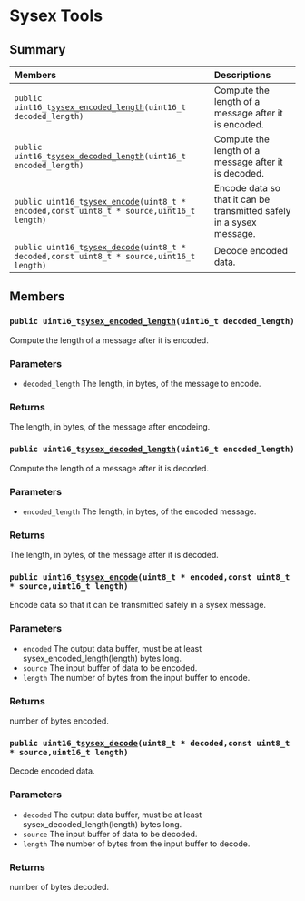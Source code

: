# Sysex Tools

## Summary

| Members | Descriptions |
| :--- | :--- |
| `public uint16_t`[`sysex_encoded_length`](internals_sysex_tools.md#group__sysex__tools_1ga061e5607030412d6e62e2390d8013f0a)`(uint16_t decoded_length)` | Compute the length of a message after it is encoded. |
| `public uint16_t`[`sysex_decoded_length`](internals_sysex_tools.md#group__sysex__tools_1ga121fc227d3acc1c0ea08c9a5c26fa3b0)`(uint16_t encoded_length)` | Compute the length of a message after it is decoded. |
| `public uint16_t`[`sysex_encode`](internals_sysex_tools.md#group__sysex__tools_1ga54d77f8d32f92a6f329daefa2b314742)`(uint8_t * encoded,const uint8_t * source,uint16_t length)` | Encode data so that it can be transmitted safely in a sysex message. |
| `public uint16_t`[`sysex_decode`](internals_sysex_tools.md#group__sysex__tools_1gaaad1d9ba2d5eca709a0ab4ba40662229)`(uint8_t * decoded,const uint8_t * source,uint16_t length)` | Decode encoded data. |

## Members

### `public uint16_t`[`sysex_encoded_length`](internals_sysex_tools.md#group__sysex__tools_1ga061e5607030412d6e62e2390d8013f0a)`(uint16_t decoded_length)` <a id="group__sysex__tools_1ga061e5607030412d6e62e2390d8013f0a"></a>

Compute the length of a message after it is encoded.

### Parameters

* `decoded_length` The length, in bytes, of the message to encode.

### Returns

The length, in bytes, of the message after encodeing.

### `public uint16_t`[`sysex_decoded_length`](internals_sysex_tools.md#group__sysex__tools_1ga121fc227d3acc1c0ea08c9a5c26fa3b0)`(uint16_t encoded_length)` <a id="group__sysex__tools_1ga121fc227d3acc1c0ea08c9a5c26fa3b0"></a>

Compute the length of a message after it is decoded.

### Parameters

* `encoded_length` The length, in bytes, of the encoded message.

### Returns

The length, in bytes, of the message after it is decoded.

### `public uint16_t`[`sysex_encode`](internals_sysex_tools.md#group__sysex__tools_1ga54d77f8d32f92a6f329daefa2b314742)`(uint8_t * encoded,const uint8_t * source,uint16_t length)` <a id="group__sysex__tools_1ga54d77f8d32f92a6f329daefa2b314742"></a>

Encode data so that it can be transmitted safely in a sysex message.

### Parameters

* `encoded` The output data buffer, must be at least sysex\_encoded\_length\(length\) bytes long.
* `source` The input buffer of data to be encoded.
* `length` The number of bytes from the input buffer to encode.

### Returns

number of bytes encoded.

### `public uint16_t`[`sysex_decode`](internals_sysex_tools.md#group__sysex__tools_1gaaad1d9ba2d5eca709a0ab4ba40662229)`(uint8_t * decoded,const uint8_t * source,uint16_t length)` <a id="group__sysex__tools_1gaaad1d9ba2d5eca709a0ab4ba40662229"></a>

Decode encoded data.

### Parameters

* `decoded` The output data buffer, must be at least sysex\_decoded\_length\(length\) bytes long.
* `source` The input buffer of data to be decoded.
* `length` The number of bytes from the input buffer to decode.

### Returns

number of bytes decoded.


